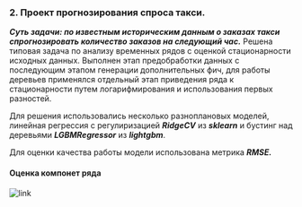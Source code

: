 ### 2. Проект прогнозирования спроса такси.
***Суть задачи: по известным историческим данным о заказах такси спрогнозировать количество заказов на следующий час.***
Решена типовая задача по анализу временных рядов с оценкой стационарности исходных данных. Выполнен этап предобработки данных с последующим этапом генерации дополнительных фич,
для работы деревьев применялся отдельный этап приведения ряда к стационарности путем логарифмирования и использования первых разностей.

Для решения использовались несколько разноплановых моделей, линейная регрессия с регулиризацией ***RidgeCV*** из **_sklearn_** и бустинг над деревьями
_**LGBMRegressor**_ из **_lightgbm_**.

Для оценки качества работы модели использована метрика **_RMSE._**  

#### Оценка компонет ряда


![link](https://i.ibb.co/3yJ0q22/image.png)

